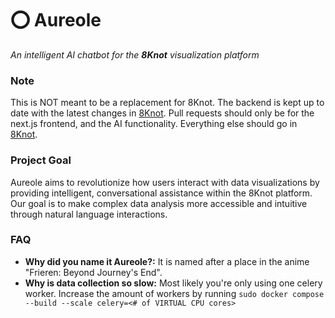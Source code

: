 # ⭕ Aureole 
*An intelligent AI chatbot for the **8Knot** visualization platform*

### Note
This is NOT meant to be a replacement for 8Knot. The backend is kept up to date with the latest changes in [8Knot](https://github.com/oss-aspen/8Knot). Pull requests should only be for the next.js frontend, and the AI functionality. Everything else should go in [8Knot](https://github.com/oss-aspen/8Knot).

### Project Goal
Aureole aims to revolutionize how users interact with data visualizations by providing intelligent, conversational assistance within the 8Knot platform. Our goal is to make complex data analysis more accessible and intuitive through natural language interactions.

### FAQ
- **Why did you name it Aureole?:** It is named after a place in the anime "Frieren: Beyond Journey's End".
- **Why is data collection so slow:** Most likely you're only using one celery worker. Increase the amount of workers by running
`sudo docker compose --build --scale celery=<# of VIRTUAL CPU cores>`